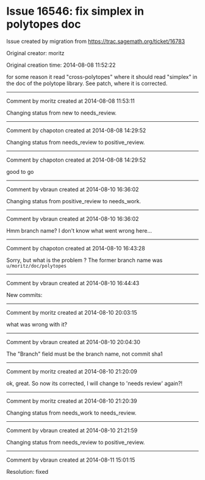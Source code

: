 # Issue 16546: fix simplex in polytopes doc

Issue created by migration from https://trac.sagemath.org/ticket/16783

Original creator: moritz

Original creation time: 2014-08-08 11:52:22

for some reason it read "cross-polytopes" where it should read "simplex" in the doc of the polytope library. See patch, where it is corrected.


---

Comment by moritz created at 2014-08-08 11:53:11

Changing status from new to needs_review.


---

Comment by chapoton created at 2014-08-08 14:29:52

Changing status from needs_review to positive_review.


---

Comment by chapoton created at 2014-08-08 14:29:52

good to go


---

Comment by vbraun created at 2014-08-10 16:36:02

Changing status from positive_review to needs_work.


---

Comment by vbraun created at 2014-08-10 16:36:02

Hmm branch name? I don't know what went wrong here...


---

Comment by chapoton created at 2014-08-10 16:43:28

Sorry, but what is the problem ? The former branch name was `u/moritz/doc/polytopes`


---

Comment by vbraun created at 2014-08-10 16:44:43

New commits:


---

Comment by moritz created at 2014-08-10 20:03:15

what was wrong with it?


---

Comment by vbraun created at 2014-08-10 20:04:30

The "Branch" field must be the branch name, not commit sha1


---

Comment by moritz created at 2014-08-10 21:20:09

ok, great. So now its corrected, I will change to 'needs review' again?!


---

Comment by moritz created at 2014-08-10 21:20:39

Changing status from needs_work to needs_review.


---

Comment by vbraun created at 2014-08-10 21:21:59

Changing status from needs_review to positive_review.


---

Comment by vbraun created at 2014-08-11 15:01:15

Resolution: fixed
